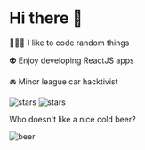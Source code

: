 # Hi there 👋

👨🏻‍💻​​ ​​​​​​​​​​​ I like to code random things

👽  Enjoy developing ReactJS apps

🚘  Minor league car hacktivist

![stars](https://img.shields.io/github/stars/WdsUtilidades)
![stars](https://img.shields.io/badge/Watch-5555-lightgrey?logo=github)

Who doesn't like a nice cold beer?

![beer](https://boult.me/img/beer.svg)


 
